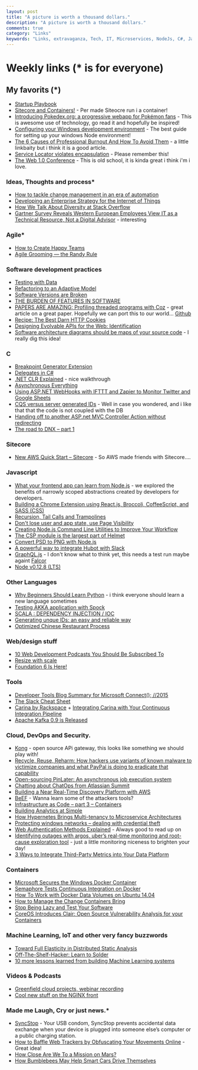 ```yaml
---
layout: post
title: "A picture is worth a thousand dollars."
description: "A picture is worth a thousand dollars."
comments: true
category: "Links"
keywords: "Links, extravaganza, Tech, IT, Microservices, NodeJs, C#, Javascript, Solution architecture"
---
```

# Weekly links (* is for everyone) #


##   My favorits (*) ##
  * [Startup Playbook](http://playbook.samaltman.com/)
  * [Sitecore and Containers!](http://invokecommand.net/posts/sitecore-and-windows-server-containers) - Per made Siteocre run i a container!
  * [Introducing Pokedex.org: a progressive webapp for Pokémon fans](http://www.pocketjavascript.com/blog/2015/11/23/introducing-pokedex-org) - This is awesome use of technology, go read it and hopefully be inspired!
  * [Configuring your Windows development environment](https://github.com/Microsoft/nodejs-guidelines/blob/master/windows-environment.md#workarounds) - The best guide for setting up your windows Node environment!
  * [The 6 Causes of Professional Burnout And How To Avoid Them](http://www.forbes.com/sites/johnrampton/2015/05/13/the-6-causes-of-professional-burnout-and-how-to-avoid-them/) - a little linkbaity but i think it is a good article.
  * [Service Locator violates encapsulation](http://blog.ploeh.dk/2015/10/26/service-locator-violates-encapsulation/) - Please remember this! 
  * [The Web 1.0 Conference](http://websiteconf.neocities.org/) - This is old school, it is kinda great i think i'm i love.

###  Ideas, Thoughts and process* ###
  * [How to tackle change management in an era of automation](http://www.cio.com/article/3007256/cio-role/how-to-tackle-change-management-in-an-era-of-automation.html#tk.rss_itstrategy)
  * [Developing an Enterprise Strategy for the Internet of Things](http://thenewstack.io/developing-enterprise-strategy-internet-things/)
  * [How We Talk About Diversity at Stack Overflow](http://blog.stackoverflow.com/2015/11/how-we-talk-about-diversity-at-stack-overflow/)
  * [Gartner Survey Reveals Western European Employees View IT as a Technical Resource, Not a Digital Advisor](http://www.gartner.com/newsroom/id/3166817) - interesting
 
### Agile* ###
  * [How to Create Happy Teams](http://blog.codeship.com/create-happy-teams/) 
  * [Agile Grooming — the Randy Rule](https://dzone.com/articles/agile-grooming-the-randy-rule)

###  Software development practices ###
  * [Testing with Data](http://codebetter.com/kylebaley/2015/11/19/testing-with-data/)
  * [Refactoring to an Adaptive Model](http://martinfowler.com/articles/refactoring-adaptive-model.html#installment-complicated)
  * [Software Versions are Broken](https://medium.com/javascript-scene/software-versions-are-broken-3d2dc0da0783#.7wosquvuw)
  * [THE BURDEN OF FEATURES IN SOFTWARE](http://elegantcode.com/2015/11/21/the-burden-of-features-in-software/)
  * [PAPERS ARE AMAZING: Profiling threaded programs with Coz](http://jvns.ca/blog/2015/10/31/papers-are-amazing-profiling-threaded-programs-with-coz/) - great article on a great paper. Hopefully we can port this to our world... [Github](https://github.com/plasma-umass/coz)
  * [Recipe: The Best Darn HTTP Cookies](https://stormpath.com/blog/cookies-are-awesome-free-cookies/)
  * [Designing Evolvable APIs for the Web: Identification](http://nordicapis.com/designing-evolvable-apis-for-the-web-identification/)
  * [Software architecture diagrams should be maps of your source code](http://www.codingthearchitecture.com/2015/11/25/software_architecture_diagrams_should_be_maps_of_your_source_code.html) - I really dig this idea!

 
###  **C** ###
  * [Breakpoint Generator Extension](http://blogs.msdn.com/b/visualstudioalm/archive/2015/11/19/breakpoint-generator-extension.aspx)
  * [Delegates in C#](http://www.abhijainsblog.com/2015/11/delegates-in-c.html)
  * [.NET CLR Explained](http://insidethecpu.com/2015/11/20/net-clr-explained/) - nice walkthrough
  * [Asynchronous Everything](http://joeduffyblog.com/2015/11/19/asynchronous-everything/)
  * [Using ASP.NET WebHooks with IFTTT and Zapier to Monitor Twitter and Google Sheets](http://blogs.msdn.com/b/webdev/archive/2015/11/21/using-asp-net-webhooks-with-ifttt-and-zapier-to-monitor-twitter-and-google-sheets.aspx?WT.mc_id=DX_MVP4025064)
  * [CQS versus server generated IDs](http://blog.ploeh.dk/2014/08/11/cqs-versus-server-generated-ids/) - Well in case you wondered, and i like that that the code is not coupled with the DB
  * [Handing off to another ASP.net MVC Controller Action without redirecting](http://www.productiverage.com/handing-off-to-another-aspnet-mvc-controller-action-without-redirecting)
  * [The road to DNX – part 1](http://blog.marcgravell.com/2015/11/the-road-to-dnx-part-1.html)

###  Sitecore ###
  * [New AWS Quick Start – Sitecore](https://aws.amazon.com/blogs/aws/new-aws-quick-start-sitecore/) - So AWS made friends with Sitecore....

###  Javascript  ###
 * [What your frontend app can learn from Node.js](https://developer.atlassian.com/blog/2015/11/what-your-frontend-app-can-learn-from-nodejs/) - we explored the benefits of narrowly scoped abstractions created by developers for developers.
 * [Building a Chrome Extension using React.js, Broccoli, CoffeeScript, and SASS (CSS)](https://www.codementor.io/reactjs/tutorial/building-a-chrome-extension-reactjs-broccoli-sass)
 * [Recursion, Tail Calls and Trampolines](http://www.datchley.name/recursion-tail-calls-and-trampolines/)
 * [Don't lose user and app state, use Page Visibility](https://www.igvita.com/2015/11/20/dont-lose-user-and-app-state-use-page-visibility/)
 * [Creating Node.js Command Line Utilities to Improve Your Workflow](http://developer.telerik.com/featured/creating-node-js-command-line-utilities-improve-workflow/)
 * [The CSP module is the largest part of Helmet](http://evanhahn.com/csp-module-is-the-largest-part-of-helmet/)
 * [Convert PSD to PNG with Node.js](https://davidwalsh.name/convert-psd-png)
 * [A powerful way to integrate Hubot with Slack](https://engblog.nextdoor.com/2015/11/23/a-powerful-way-to-integrate-hubot-with-slack/)
 * [GraphQL.js](https://github.com/graphql/graphql-js) - I don't know what to think yet, this needs a test run maybe againt [Falcor](https://github.com/Netflix/falcor)
 * [Node v0.12.8 (LTS)](https://nodejs.org/en/blog/release/v0.12.8/)

###  Other Languages  ###
 * [Why Beginners Should Learn Python](http://stackabuse.com/why-beginners-should-learn-python/) - i think everyone should learn a new language sometimes
 * [Testing AKKA application with Spock](http://www.javacodegeeks.com/2015/11/testing-akka-application-with-spock.html)
 * [SCALA : DEPENDENCY INJECTION / IOC](https://sachabarbs.wordpress.com/2015/11/20/scala-dependency-injection-ioc/)
 * [Generating unque IDs: an easy and reliable way](http://antirez.com/news/99)
 * [Optimized Chinese Restaurant Process](http://engineering.monsanto.com/2015/11/23/chinese-restaurant-process/)

###  Web/design stuff ###
  * [10 Web Development Podcasts You Should Be Subscribed To](http://blog.codeschool.io/2015/11/20/10-web-development-podcasts-you-should-be-subscribed-to/)
  * [Resize with scale](http://codepen.io/chriscoyier/pen/VvRoWy/)
  * [Foundation 6 Is Here!](http://zurb.com/article/1416/foundation-6-is-here)
 
###  Tools ###
  * [Developer Tools Blog Summary for Microsoft Connect(); //2015](http://www.kraigbrockschmidt.com/2015/11/19/developer-tools-blogs-connect-2015/)
  * [The Slack Cheat Sheet](http://devdactic.com/slack-cheat-sheet/)
  * [Carina by Rackspace](https://getcarina.com/) + [Integrating Carina with Your Continuous Integration Pipeline](http://blog.codeship.com/continuous-integration-carina/)
  * [Apache Kafka 0.9 is Released](http://www.confluent.io/blog/apache-kafka-0.9-is-released)

###  Cloud, DevOps and Security.  ###
  * [Kong](https://getkong.org/) - open source APi gateway, this looks like something we should play with!
  * [Recycle, Reuse, Reharm: How hackers use variants of known malware to victimize companies and what PayPal is doing to eradicate that capability](https://www.paypal-engineering.com/2015/11/19/recycle-reuse-reharm-how-hackers-use-variants-of-known-malware-to-victimize-companies-and-what-paypal-is-doing-to-eradicate-that-capability/)
  * [Open-sourcing PinLater: An asynchronous job execution system](https://engineering.pinterest.com/blog/open-sourcing-pinlater-asynchronous-job-execution-system)
  * [Chatting about ChatOps from Atlassian Summit](https://developer.atlassian.com/blog/2015/11/chatops-at-summit2015/)
  * [Building a Near Real-Time Discovery Platform with AWS](http://blogs.aws.amazon.com/bigdata/post/Tx1Z6IF7NA8ELQ9/Building-a-Near-Real-Time-Discovery-Platform-with-AWS)
  * [BeEF](https://samsclass.info/124/proj14/p16-beef.htm) - Wanna learn some of the attackers tools?
  * [Infrastructure as Code – part 3 – Containers](https://www.future-processing.pl/blog/infrastructure-as-code-containers/)
  * [Building Analytics at Simple](https://www.simple.com/engineering/building-analytics-at-simple)
  * [How Hypernetes Brings Multi-tenancy to Microservice Architectures](http://thenewstack.io/hypernetes-brings-multi-tenancy-microservices/)
  * [Protecting windows networks – dealing with credential theft](https://dfirblog.wordpress.com/2015/11/24/protecting-windows-networks-dealing-with-credential-theft/)
  * [Web Authentication Methods Explained](https://blog.risingstack.com/web-authentication-methods-explained/) - Always good to read up on
  * [Identifying outages with argos, uber’s real-time monitoring and root-cause exploration tool](https://eng.uber.com/argos) - just a little monitoring niceness to brighten your day!
  * [3 Ways to Integrate Third-Party Metrics into Your Data Platform](http://eng.wealthfront.com/2015/11/3-ways-to-integrate-third-party-metrics.html)

### Containers ###
  * [Microsoft Secures the Windows Docker Container](http://thenewstack.io/microsoft-secures-the-windows-docker-container/)
  * [Semaphore Tests Continuous Integration on Docker](http://thenewstack.io/getting-continuous-integration-semaphore/)
  * [How To Work with Docker Data Volumes on Ubuntu 14.04](https://www.digitalocean.com/community/tutorials/how-to-work-with-docker-data-volumes-on-ubuntu-14-04)
  * [How to Manage the Change Containers Bring](http://thenewstack.io/manage-change-docker-brings/)
  * [Stop Being Lazy and Test Your Software](http://www.slideshare.net/rheinwein/stop-being-lazy-and-test-your-software)
  * [CoreOS Introduces Clair: Open Source Vulnerability Analysis for your Containers](https://coreos.com/blog/vulnerability-analysis-for-containers/)


### Machine Learning, IoT and other very fancy buzzwords ###
  * [Toward Full Elasticity in Distributed Static Analysis](http://research.microsoft.com/apps/pubs/default.aspx?id=258715)
  * [Off-The-Shelf-Hacker: Learn to Solder](http://thenewstack.io/off-shelf-hacker-learn-solder/)
  * [10 more lessons learned from building Machine Learning systems](http://www.slideshare.net/xamat/10-more-lessons-learned-from-building-machine-learning-systems?utm_content=bufferd554f&utm_medium=social&utm_source=twitter.com&utm_campaign=buffer)

###  Videos & Podcasts ###
  * [Greenfield cloud projects, webinar recording](http://cote.io/2015/11/07/greenfield-cloud-projects-webinar-recording/)
  * [Cool new stuff on the NGINX front](http://apmblog.dynatrace.com/2015/11/24/cool-new-stuff-on-the-nginx-front/) 

###  Made me Laugh, Cry or just news.* ###
  * [SyncStop](http://syncstop.com/) - Your USB condom, SyncStop prevents accidental data exchange when your device is plugged into someone else’s computer or a public charging station. 
  * [How to Baffle Web Trackers by Obfuscating Your Movements Online](http://www.wired.com/2015/11/clive-thompson-10/?) - Great idea!
  * [How Close Are We To a Mission on Mars?](http://thenewstack.io/how-close-are-we-to-a-mission-on-mars/)
  * [How Bumblebees May Help Smart Cars Drive Themselves](http://thenewstack.io/how-bumblebees-may-help-smart-cars-drive-themselves/)



